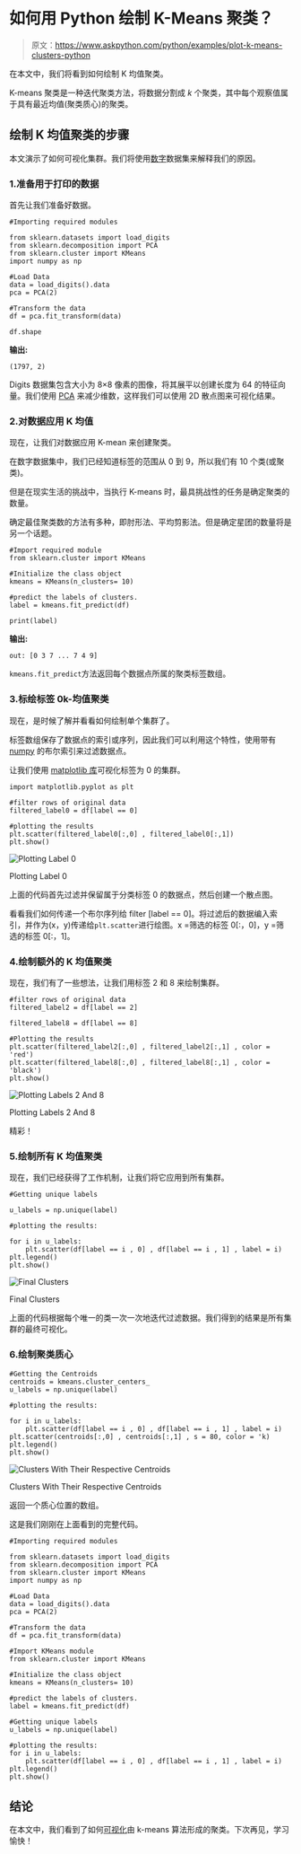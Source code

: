 # 如何用 Python 绘制 K-Means 聚类？

> 原文：<https://www.askpython.com/python/examples/plot-k-means-clusters-python>

在本文中，我们将看到如何绘制 K 均值聚类。

K-means 聚类是一种迭代聚类方法，将数据分割成 *k* 个聚类，其中每个观察值属于具有最近均值(聚类质心)的聚类。

## 绘制 K 均值聚类的步骤

本文演示了如何可视化集群。我们将使用[数字](https://scikit-learn.org/stable/modules/generated/sklearn.datasets.load_digits.html)数据集来解释我们的原因。

### 1.准备用于打印的数据

首先让我们准备好数据。

```
#Importing required modules

from sklearn.datasets import load_digits
from sklearn.decomposition import PCA
from sklearn.cluster import KMeans
import numpy as np

#Load Data
data = load_digits().data
pca = PCA(2)

#Transform the data
df = pca.fit_transform(data)

df.shape

```

**输出:**

```
(1797, 2)

```

Digits 数据集包含大小为 8×8 像素的图像，将其展平以创建长度为 64 的特征向量。我们使用 [PCA](https://www.askpython.com/python/examples/principal-component-analysis-for-image-data) 来减少维数，这样我们可以使用 2D 散点图来可视化结果。

### 2.对数据应用 K 均值

现在，让我们对数据应用 K-mean 来创建聚类。

在数字数据集中，我们已经知道标签的范围从 0 到 9，所以我们有 10 个类(或聚类)。

但是在现实生活的挑战中，当执行 K-means 时，最具挑战性的任务是确定聚类的数量。

确定最佳聚类数的方法有多种，即肘形法、平均剪影法。但是确定星团的数量将是另一个话题。

```
#Import required module
from sklearn.cluster import KMeans

#Initialize the class object
kmeans = KMeans(n_clusters= 10)

#predict the labels of clusters.
label = kmeans.fit_predict(df)

print(label)

```

**输出:**

```
out: [0 3 7 ... 7 4 9]

```

`kmeans.fit_predict`方法返回每个数据点所属的聚类标签数组。

### 3.标绘标签 0k-均值聚类

现在，是时候了解并看看如何绘制单个集群了。

标签数组保存了数据点的索引或序列，因此我们可以利用这个特性，使用带有 [numpy](https://www.askpython.com/python-modules/numpy/python-numpy-module) 的布尔索引来过滤数据点。

让我们使用 [matplotlib 库](https://www.askpython.com/python-modules/matplotlib/python-matplotlib)可视化标签为 0 的集群。

```
import matplotlib.pyplot as plt

#filter rows of original data
filtered_label0 = df[label == 0]

#plotting the results
plt.scatter(filtered_label0[:,0] , filtered_label0[:,1])
plt.show()

```

![Plotting Label 0](img/1fba9ff41ad4e8cd3224f9f80bdc19b2.png)

Plotting Label 0

上面的代码首先过滤并保留属于分类标签 0 的数据点，然后创建一个散点图。

看看我们如何传递一个布尔序列给 filter [label == 0]。将过滤后的数据编入索引，并作为(x，y)传递给`plt.scatter`进行绘图。x =筛选的标签 0[:，0]，y =筛选的标签 0[:，1]。

### 4.绘制额外的 K 均值聚类

现在，我们有了一些想法，让我们用标签 2 和 8 来绘制集群。

```
#filter rows of original data
filtered_label2 = df[label == 2]

filtered_label8 = df[label == 8]

#Plotting the results
plt.scatter(filtered_label2[:,0] , filtered_label2[:,1] , color = 'red')
plt.scatter(filtered_label8[:,0] , filtered_label8[:,1] , color = 'black')
plt.show()

```

![Plotting Labels 2 And 8](img/19058954b06d08691eca7a532030d7d5.png)

Plotting Labels 2 And 8

精彩！

### 5.绘制所有 K 均值聚类

现在，我们已经获得了工作机制，让我们将它应用到所有集群。

```
#Getting unique labels

u_labels = np.unique(label)

#plotting the results:

for i in u_labels:
    plt.scatter(df[label == i , 0] , df[label == i , 1] , label = i)
plt.legend()
plt.show()

```

![Final Clusters](img/7c7e0de55cdb15da03f94054f7c49e95.png)

Final Clusters

上面的代码根据每个唯一的类一次一次地迭代过滤数据。我们得到的结果是所有集群的最终可视化。

### 6.绘制聚类质心

```
#Getting the Centroids
centroids = kmeans.cluster_centers_
u_labels = np.unique(label)

#plotting the results:

for i in u_labels:
    plt.scatter(df[label == i , 0] , df[label == i , 1] , label = i)
plt.scatter(centroids[:,0] , centroids[:,1] , s = 80, color = 'k)
plt.legend()
plt.show()

```

![Clusters With Their Respective Centroids](img/dd522281cbdf10ee7a211b56ba959d67.png)

Clusters With Their Respective Centroids

返回一个质心位置的数组。

这是我们刚刚在上面看到的完整代码。

```
#Importing required modules

from sklearn.datasets import load_digits
from sklearn.decomposition import PCA
from sklearn.cluster import KMeans
import numpy as np

#Load Data
data = load_digits().data
pca = PCA(2)

#Transform the data
df = pca.fit_transform(data)

#Import KMeans module
from sklearn.cluster import KMeans

#Initialize the class object
kmeans = KMeans(n_clusters= 10)

#predict the labels of clusters.
label = kmeans.fit_predict(df)

#Getting unique labels
u_labels = np.unique(label)

#plotting the results:
for i in u_labels:
    plt.scatter(df[label == i , 0] , df[label == i , 1] , label = i)
plt.legend()
plt.show()

```

## 结论

在本文中，我们看到了如何[可视化](https://www.askpython.com/python/python-bar-plot)由 k-means 算法形成的聚类。下次再见，学习愉快！